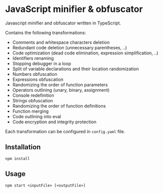 # JavaScript minifier & obfuscator

Javascript minifier and obfuscator written in TypeScript.

Contains the following transformations:

- Comments and whitespace characters deletion
- Redundant code deletion (unnecessary parentheses, ..)
- Code optimization (dead code elimination, expression simplification, ..)
- Identifiers renaming
- Stopping debugger in a loop
- Split of variable declarations and their location randomization
- Numbers obfuscation
- Expressions obfuscation
- Randomizing the order of function parameters
- Operators outlining (unary, binary, assignment)
- Console redefinition
- Strings obfuscation
- Randomizing the order of function definitions
- Function merging
- Code outlining into eval
- Code encryption and integrity protection

Each transformation can be configured in `config.yaml` file.

## Installation

```
npm install
```

## Usage

```
npm start <inputFile> [<outputFile>]
```
